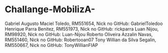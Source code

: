 # Challange-MobilizA-
Gabriel Augusto Maciel Toledo, RM551654, Nick no GitHub: GabrielToledoo
Henrique Parra Benitez, RM551973, Nick no GitHub: rickparra
Luan Nijou, RM98920, Nick no GitHub: Luan-Nijou
Roberto Oliveira Azzalin Navas, RM551460, Nick no GitHub: Robertooan07
Tony Willian da Silva Segalin, RM550667, Nick no GitHub: TonyWillianFIAP
